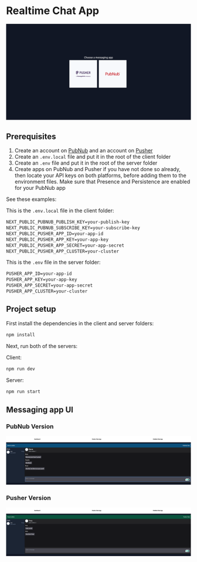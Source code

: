 # Realtime Chat App

![Realtime Chat App](/img/realtime-chat-app.png 'Realtime Chat App')

## Prerequisites

1. Create an account on [PubNub](https://www.pubnub.com/)
   and an account on [Pusher](https://pusher.com/)
2. Create an `.env.local` file and put it in the root of the client folder
3. Create an `.env` file and put it in the root of the server folder
4. Create apps on PubNub and Pusher if you have not done so already, then locate your API keys on both platforms, before adding them to the environment files. Make sure that Presence and Persistence are enabled for your PubNub app

See these examples:

This is the `.env.local` file in the client folder:

```shell
NEXT_PUBLIC_PUBNUB_PUBLISH_KEY=your-publish-key
NEXT_PUBLIC_PUBNUB_SUBSCRIBE_KEY=your-subscribe-key
NEXT_PUBLIC_PUSHER_APP_ID=your-app-id
NEXT_PUBLIC_PUSHER_APP_KEY=your-app-key
NEXT_PUBLIC_PUSHER_APP_SECRET=your-app-secret
NEXT_PUBLIC_PUSHER_APP_CLUSTER=your-cluster
```

This is the `.env` file in the server folder:

```shell
PUSHER_APP_ID=your-app-id
PUSHER_APP_KEY=your-app-key
PUSHER_APP_SECRET=your-app-secret
PUSHER_APP_CLUSTER=your-cluster
```

## Project setup

First install the dependencies in the client and server folders:

```bash
npm install
```

Next, run both of the servers:

Client:

```bash
npm run dev
```

Server:

```bash
npm run start
```

## Messaging app UI

### PubNub Version

![Realtime Chat App PubNub](/img/chat-app-pubnub-app.png 'Realtime Chat App PubNub')

### Pusher Version

![Realtime Chat App Pusher](/img/chat-app-pusher-app.png 'Realtime Chat App Pusher')
